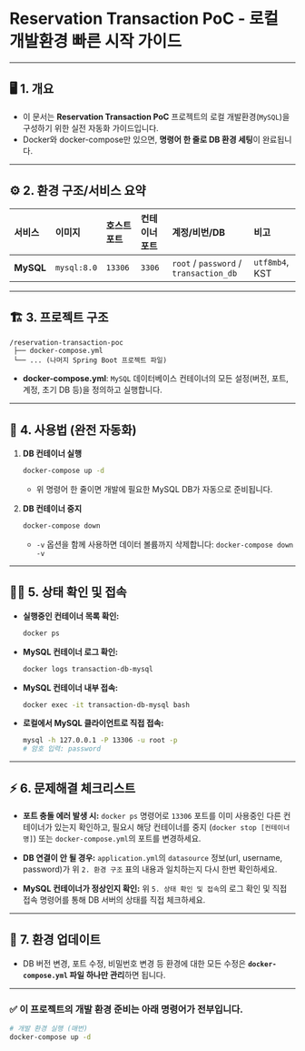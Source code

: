 # Reservation Transaction PoC - 로컬 개발환경 빠른 시작 가이드

---

## 🖥️ 1. 개요

* 이 문서는 **Reservation Transaction PoC** 프로젝트의 로컬 개발환경(`MySQL`)을 구성하기 위한 실전 자동화 가이드입니다.
* Docker와 docker-compose만 있으면, **명령어 한 줄로 DB 환경 세팅**이 완료됩니다.

---

## ⚙️ 2. 환경 구조/서비스 요약

| 서비스 | 이미지 | 호스트 포트 | 컨테이너 포트 | 계정/비번/DB | 비고 |
| :--- | :--- | :--- | :--- | :--- | :--- |
| **MySQL** | `mysql:8.0` | `13306` | `3306` | `root` / `password` / `transaction_db` | `utf8mb4`, KST |

---

## 🏗️ 3. 프로젝트 구조

```
/reservation-transaction-poc
 ├── docker-compose.yml
 └── ... (나머지 Spring Boot 프로젝트 파일)
```

* **docker-compose.yml**:
  `MySQL` 데이터베이스 컨테이너의 모든 설정(버전, 포트, 계정, 초기 DB 등)을 정의하고 실행합니다.

---

## 🚀 4. 사용법 (완전 자동화)

1.  **DB 컨테이너 실행**

    ```sh
    docker-compose up -d
    ```

    * 위 명령어 한 줄이면 개발에 필요한 MySQL DB가 자동으로 준비됩니다.

2.  **DB 컨테이너 중지**

    ```sh
    docker-compose down
    ```
    * `-v` 옵션을 함께 사용하면 데이터 볼륨까지 삭제합니다: `docker-compose down -v`

---

## 🧑‍💻 5. 상태 확인 및 접속

* **실행중인 컨테이너 목록 확인:**
    ```sh
    docker ps
    ```

* **MySQL 컨테이너 로그 확인:**
    ```sh
    docker logs transaction-db-mysql
    ```

* **MySQL 컨테이너 내부 접속:**
    ```sh
    docker exec -it transaction-db-mysql bash
    ```

* **로컬에서 MySQL 클라이언트로 직접 접속:**
    ```sh
    mysql -h 127.0.0.1 -P 13306 -u root -p
    # 암호 입력: password
    ```

---

## ⚡ 6. 문제해결 체크리스트

* **포트 충돌 에러 발생 시:**
  `docker ps` 명령어로 `13306` 포트를 이미 사용중인 다른 컨테이너가 있는지 확인하고, 필요시 해당 컨테이너를 중지 (`docker stop [컨테이너명]`) 또는 `docker-compose.yml`의 포트를 변경하세요.

* **DB 연결이 안 될 경우:**
  `application.yml`의 `datasource` 정보(url, username, password)가 위 `2. 환경 구조` 표의 내용과 일치하는지 다시 한번 확인하세요.

* **MySQL 컨테이너가 정상인지 확인:**
  위 `5. 상태 확인 및 접속`의 로그 확인 및 직접 접속 명령어를 통해 DB 서버의 상태를 직접 체크하세요.

---

## 📝 7. 환경 업데이트

* DB 버전 변경, 포트 수정, 비밀번호 변경 등 환경에 대한 모든 수정은 **`docker-compose.yml` 파일 하나만 관리**하면 됩니다.

---

### ✅ 이 프로젝트의 개발 환경 준비는 아래 명령어가 전부입니다.

```sh
# 개발 환경 실행 (매번)
docker-compose up -d
```